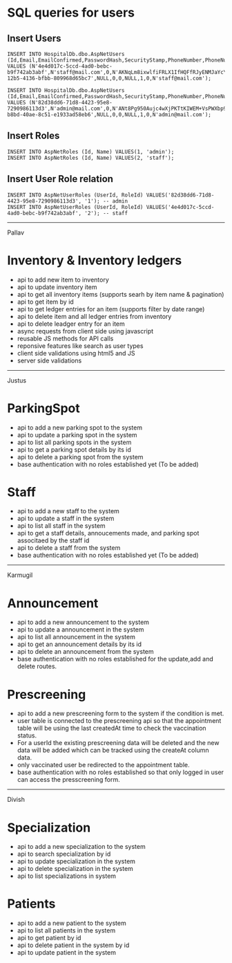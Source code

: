 # SQL queries for users

## Insert Users

```
INSERT INTO HospitalDb.dbo.AspNetUsers (Id,Email,EmailConfirmed,PasswordHash,SecurityStamp,PhoneNumber,PhoneNumberConfirmed,TwoFactorEnabled,LockoutEndDateUtc,LockoutEnabled,AccessFailedCount,UserName)
VALUES (N'4e4d017c-5ccd-4ad0-bebc-b9f742ab3abf',N'staff@mail.com',0,N'AKNqLm8ixwlfiFRLX1IfHQFfRJyENMJaYcYhCxoQ0uoEQZGVD2MCbOPLv4TlO2/EsQ==',N'60184021-12b5-4136-bfbb-809968d65bc7',NULL,0,0,NULL,1,0,N'staff@mail.com');

INSERT INTO HospitalDb.dbo.AspNetUsers (Id,Email,EmailConfirmed,PasswordHash,SecurityStamp,PhoneNumber,PhoneNumberConfirmed,TwoFactorEnabled,LockoutEndDateUtc,LockoutEnabled,AccessFailedCount,UserName)
VALUES (N'82d38dd6-71d8-4423-95e8-7290986113d3',N'admin@mail.com',0,N'ANt8Pg950Aujc4wXjPKTtKIWEM+VsPWXbp9MDP9ff8kZAzUeWGTHkF4wuw5K7OkYKw==',N'bfdfc96b-b8bd-40ae-8c51-e1933ad58eb6',NULL,0,0,NULL,1,0,N'admin@mail.com');
```

## Insert Roles

```
INSERT INTO AspNetRoles (Id, Name) VALUES(1, 'admin');
INSERT INTO AspNetRoles (Id, Name) VALUES(2, 'staff');
```

## Insert User Role relation

```
INSERT INTO AspNetUserRoles (UserId, RoleId) VALUES('82d38dd6-71d8-4423-95e8-7290986113d3', '1'); -- admin
INSERT INTO AspNetUserRoles (UserId, RoleId) VALUES('4e4d017c-5ccd-4ad0-bebc-b9f742ab3abf', '2'); -- staff
```
-----------------------------------------------------
Pallav

# Inventory & Inventory ledgers

- api to add new item to inventory
- api to update inventory item
- api to get all inventory items (supports searh by item name & pagination)
- api to get item by id
- api to get ledger entries for an item (supports filter by date range)
- api to delete item and all ledger entries from inventory
- api to delete leadger entry for an item
- async requests from client side using javascript
- reusable JS methods for API calls
- reponsive features like search as user types
- client side validations using html5 and JS
- server side validations

-----------------------------------------------------

Justus

# ParkingSpot 

- api to add a new parking spot to the system
- api to update a parking spot in the system
- api to list all parking spots in the system 
- api to get a parking spot details by its id
- api to delete a parking spot from the system
- base authentication with no roles established yet (To be added)  

# Staff 

- api to add a new staff to the system
- api to update a staff in the system
- api to list all staff in the system 
- api to get a staff details, annoucements made, and parking spot associtaed by the staff id
- api to delete a staff from the system
- base authentication with no roles established yet (To be added)

 -----------------------------------------------------
 
 Karmugil

# Announcement 

- api to add a new announcement to the system
- api to update a announcement in the system
- api to list all announcement in the system 
- api to get an announcement details by its id
- api to delete an announcement from the system
- base authentication with no roles established for the update,add and delete routes.

# Prescreening 

- api to add a new prescreening form to the system if the condition is met.
- user table is connected to the prescreening api so that the appointment table will be using the last createdAt time to check the vaccination status.
- For a userId the existing prescreening data will be deleted and the new data will be added which can be tracked using the createAt column data.
- only vaccinated user be redirected to the appointment table.
- base authentication with no roles established so that only logged in user can access the presscreening form.  

 -----------------------------------------------------
 Divish
 
 # Specialization

- api to add a new specialization to the system
- api to search specialization by id
- api to update specialization in the system
- api to delete specialization in the system
- api to list specializations in system 

 # Patients

- api to add a new patient to the system
- api to list all patients in the system
- api to get patient by id
- api to delete patient in the system by id
- api to update patient in the system 
